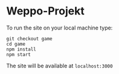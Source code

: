 # Weppo-Projekt

To run the site on your local machine type:
```
git checkout game
cd game
npm install
npm start
```
The site will be available at `localhost:3000`

